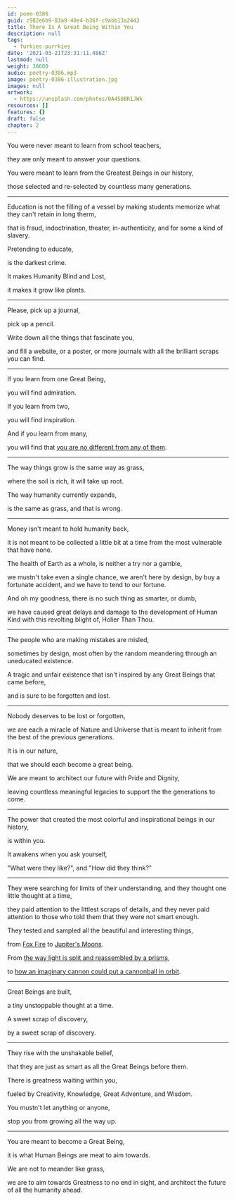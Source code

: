```yaml
---
id: poem-0386
guid: c982e6b9-83a8-40e4-b36f-c9abb13a2443
title: There Is A Great Being Within You
description: null
tags:
  - furkies-purrkies
date: '2021-03-21T23:31:11.486Z'
lastmod: null
weight: 38600
audio: poetry-0386.mp3
image: poetry-0386-illustration.jpg
images: null
artwork:
  - https://unsplash.com/photos/0A450BR1JWk
resources: []
features: {}
draft: false
chapter: 2
---
```


You were never meant to learn from school teachers,

they are only meant to answer your questions.

You were meant to learn from the Greatest Beings in our history,

those selected and re-selected by countless many generations.

---

Education is not the filling of a vessel by making students memorize what they can't retain in long therm,

that is fraud, indoctrination, theater, in-authenticity, and for some a kind of slavery.

Pretending to educate,

is the darkest crime.

It makes Humanity Blind and Lost,

it makes it grow like plants.

---

Please, pick up a journal,

pick up a pencil.

Write down all the things that fascinate you,

and fill a website, or a poster, or more journals with all the brilliant scraps you can find.

---

If you learn from one Great Being,

you will find admiration.

If you learn from two,

you will find inspiration.

And if you learn from many,

you will find that [you are no different from any of them](https://www.youtube.com/watch?v=mQPEZdBTOeE).

---

The way things grow is the same way as grass,

where the soil is rich, it will take up root.

The way humanity currently expands,

is the same as grass, and that is wrong.

---

Money isn't meant to hold humanity back,

it is not meant to be collected a little bit at a time from the most vulnerable that have none.

The health of Earth as a whole, is neither a try nor a gamble,

we mustn't take even a single chance, we aren't here by design, by buy a fortunate accident, and we have to tend to our fortune.

And oh my goodness, there is no such thing as smarter, or dumb,

we have caused great delays and damage to the development of Human Kind with this revolting blight of, Holier Than Thou.

---

The people who are making mistakes are misled,

sometimes by design, most often by the random meandering through an uneducated existence.

A tragic and unfair existence that isn't inspired by any Great Beings that came before,

and is sure to be forgotten and lost.

---

Nobody deserves to be lost or forgotten,

we are each a miracle of Nature and Universe that is meant to inherit from the best of the previous generations.

It is in our nature,

that we should each become a great being.

We are meant to architect our future with Pride and Dignity,

leaving countless meaningful legacies to support the the generations to come.

---

The power that created the most colorful and inspirational beings in our history,

is within you.

It awakens when you ask yourself,

"What were they like?", and "How did they think?"

---

They were searching for limits of their understanding, and they thought one little thought at a time,

they paid attention to the littlest scraps of details, and they never paid attention to those who told them that they were not smart enough.

They tested and sampled all the beautiful and interesting things,

from [Fox Fire](https://en.wikipedia.org/wiki/Foxfire) to [Jupiter's Moons](https://en.wikipedia.org/wiki/Galileo_Galilei#Jupiter's_moons).

From [the way light is split and reassembled by a prisms](https://www.youtube.com/watch?v=6_HroTxaZe0),

to [how an imaginary cannon could put a cannonball in orbit](https://www.youtube.com/watch?v=MpiknSRTmT4).

---

Great Beings are built,

a tiny unstoppable thought at a time.

A sweet scrap of discovery,

by a sweet scrap of discovery.

---

They rise with the unshakable belief,

that they are just as smart as all the Great Beings before them.

There is greatness waiting within you,

fueled by Creativity, Knowledge, Great Adventure, and Wisdom.

You mustn't let anything or anyone,

stop you from growing all the way up.

---

You are meant to become a Great Being,

it is what Human Beings are meat to aim towards.

We are not to meander like grass,

we are to aim towards Greatness to no end in sight, and architect the future of all the humanity ahead.
